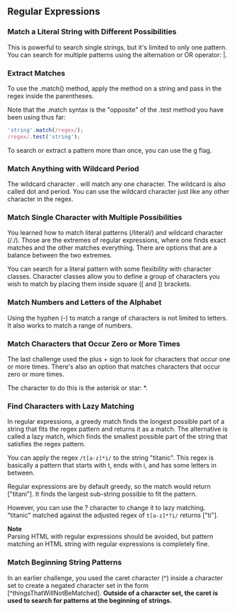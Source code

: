 ## Regular Expressions

### Match a Literal String with Different Possibilities

This is powerful to search single strings, but it's limited to only one pattern. You can search for multiple patterns using the alternation or OR operator: |.

### Extract Matches
To use the .match() method, apply the method on a string and pass in the regex inside the parentheses. 

Note that the .match syntax is the "opposite" of the .test method you have been using thus far:
```js
'string'.match(/regex/);
/regex/.test('string');
```

To search or extract a pattern more than once, you can use the g flag.

### Match Anything with Wildcard Period
The wildcard character . will match any one character. The wildcard is also called dot and period. You can use the wildcard character just like any other character in the regex.

### Match Single Character with Multiple Possibilities

You learned how to match literal patterns (/literal/) and wildcard character (/./). Those are the extremes of regular expressions, where one finds exact matches and the other matches everything. There are options that are a balance between the two extremes.

You can search for a literal pattern with some flexibility with character classes. Character classes allow you to define a group of characters you wish to match by placing them inside square ([ and ]) brackets.

### Match Numbers and Letters of the Alphabet

Using the hyphen (-) to match a range of characters is not limited to letters. It also works to match a range of numbers.

### Match Characters that Occur Zero or More Times

The last challenge used the plus + sign to look for characters that occur one or more times. There's also an option that matches characters that occur zero or more times.

The character to do this is the asterisk or star: *.

### Find Characters with Lazy Matching

In regular expressions, a greedy match finds the longest possible part of a string that fits the regex pattern and returns it as a match. The alternative is called a lazy match, which finds the smallest possible part of the string that satisfies the regex pattern.

You can apply the regex `/t[a-z]*i/` to the string "titanic". This regex is basically a pattern that starts with t, ends with i, and has some letters in between.

Regular expressions are by default greedy, so the match would return ["titani"]. It finds the largest sub-string possible to fit the pattern.

However, you can use the ? character to change it to lazy matching. "titanic" matched against the adjusted regex of `t[a-z]*?i/` returns ["ti"].

**Note**<br>
Parsing HTML with regular expressions should be avoided, but pattern matching an HTML string with regular expressions is completely fine.

### Match Beginning String Patterns
In an earlier challenge, you used the caret character (^) inside a character set to create a negated character set in the form [^thingsThatWillNotBeMatched]. **Outside of a character set, the caret is used to search for patterns at the beginning of strings.**
